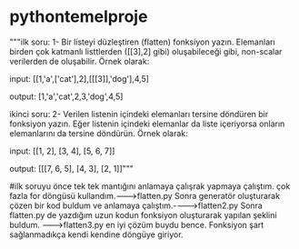 # pythontemelproje
"""ilk soru:
1- Bir listeyi düzleştiren (flatten) fonksiyon yazın. Elemanları birden çok katmanlı listtlerden ([[3],2] gibi) oluşabileceği gibi, non-scalar verilerden de oluşabilir. Örnek olarak:

input: [[1,'a',['cat'],2],[[[3]],'dog'],4,5]

output: [1,'a','cat',2,3,'dog',4,5]


ikinci soru:
2- Verilen listenin içindeki elemanları tersine döndüren bir fonksiyon yazın. Eğer listenin içindeki elemanlar da liste içeriyorsa onların elemanlarını da tersine döndürün. Örnek olarak:

input: [[1, 2], [3, 4], [5, 6, 7]]

output: [[[7, 6, 5], [4, 3], [2, 1]]"""



#ilk soruyu önce tek tek mantığını anlamaya çalışrak yapmaya çalıştım. çok fazla for döngüsü kullandım.--->flatten.py
Sonra generatör oluşturarak çözen bir kod buldum ve anlamaya çalıştım.---->flatten2.py
Sonra flatten.py de yazdığım uzun kodun fonksiyon oluşturarak yapılan şeklini buldum. --->flatten3.py  en iyi çözüm buydu bence. Fonksiyon şart sağlanmadıkça kendi kendine döngüye giriyor.



